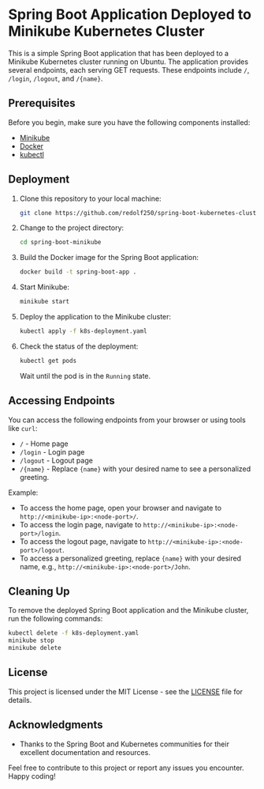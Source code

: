 # Spring Boot Application Deployed to Minikube Kubernetes Cluster

This is a simple Spring Boot application that has been deployed to a Minikube Kubernetes cluster running on Ubuntu. The application provides several endpoints, each serving GET requests. These endpoints include `/`, `/login`, `/logout`, and `/{name}`.

## Prerequisites

Before you begin, make sure you have the following components installed:

- [Minikube](https://minikube.sigs.k8s.io/docs/start/)
- [Docker](https://docs.docker.com/get-docker/)
- [kubectl](https://kubernetes.io/docs/tasks/tools/install-kubectl/)

## Deployment

1. Clone this repository to your local machine:

   ```bash
   git clone https://github.com/redolf250/spring-boot-kubernetes-cluster-simple-deployment.git
   ```

2. Change to the project directory:

   ```bash
   cd spring-boot-minikube
   ```

3. Build the Docker image for the Spring Boot application:

   ```bash
   docker build -t spring-boot-app .
   ```

4. Start Minikube:

   ```bash
   minikube start
   ```

5. Deploy the application to the Minikube cluster:

   ```bash
   kubectl apply -f k8s-deployment.yaml
   ```

6. Check the status of the deployment:

   ```bash
   kubectl get pods
   ```

   Wait until the pod is in the `Running` state.

## Accessing Endpoints

You can access the following endpoints from your browser or using tools like `curl`:

- `/` - Home page
- `/login` - Login page
- `/logout` - Logout page
- `/{name}` - Replace `{name}` with your desired name to see a personalized greeting.

Example:
- To access the home page, open your browser and navigate to `http://<minikube-ip>:<node-port>/`.
- To access the login page, navigate to `http://<minikube-ip>:<node-port>/login`.
- To access the logout page, navigate to `http://<minikube-ip>:<node-port>/logout`.
- To access a personalized greeting, replace `{name}` with your desired name, e.g., `http://<minikube-ip>:<node-port>/John`.

## Cleaning Up

To remove the deployed Spring Boot application and the Minikube cluster, run the following commands:

```bash
kubectl delete -f k8s-deployment.yaml
minikube stop
minikube delete
```

## License

This project is licensed under the MIT License - see the [LICENSE](LICENSE) file for details.

## Acknowledgments

- Thanks to the Spring Boot and Kubernetes communities for their excellent documentation and resources.

Feel free to contribute to this project or report any issues you encounter. Happy coding!
